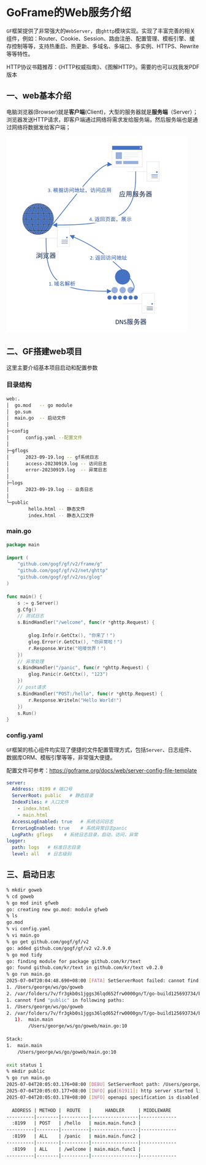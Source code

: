 # GoFrame的Web服务介绍

`GF`框架提供了非常强大的`WebServer`，由`ghttp`模块实现。实现了丰富完善的相关组件，例如：Router、Cookie、Session、路由注册、配置管理、模板引擎、缓存控制等等，支持热重启、热更新、多域名、多端口、多实例、HTTPS、Rewrite等等特性。

HTTP协议书籍推荐：《HTTP权威指南》、《图解HTTP》。需要的也可以找我发PDF版本

## 一、web基本介绍

电脑浏览器(Browser)就是**客户端**(Client)，大型的服务器就是**服务端**（Server）；浏览器发送HTTP请求，即客户端通过网络将需求发给服务端，然后服务端也是通过网络将数据发给客户端；

<img src="03.goframe的WEB服务介绍.assets/image-20200319225300542.png" alt="image-20200319225300542" style="zoom:50%;" />

## 二、GF搭建web项目

这里主要介绍基本项目启动和配置参数

### 目录结构

```bash
web:.
│  go.mod   -- go module
│  go.sum
│  main.go  -- 启动文件
│
├─config
│      config.yaml --配置文件
│
├─gflogs
│      2023-09-19.log -- gf系统日志
│      access-20230919.log -- 访问日志
│      error-20230919.log  -- 异常日志
│
├─logs
│      2023-09-19.log -- 业务日志
│
└─public
        hello.html -- 静态文件
        index.html -- 静态入口文件
```

### main.go

```go
package main

import (
	"github.com/gogf/gf/v2/frame/g"
	"github.com/gogf/gf/v2/net/ghttp"
	"github.com/gogf/gf/v2/os/glog"
)

func main() {
	s := g.Server()
	g.Cfg()
	// 测试日志
	s.BindHandler("/welcome", func(r *ghttp.Request) {

		glog.Info(r.GetCtx(), "你来了！")
		glog.Error(r.GetCtx(), "你异常啦！")
		r.Response.Write("哈喽世界！")
	})
	// 异常处理
	s.BindHandler("/panic", func(r *ghttp.Request) {
		glog.Panic(r.GetCtx(), "123")
	})
	// post请求
	s.BindHandler("POST:/hello", func(r *ghttp.Request) {
		r.Response.Writeln("Hello World!")
	})
	s.Run()
}
```

### config.yaml

`GF`框架的核心组件均实现了便捷的文件配置管理方式，包括`Server`、日志组件、数据库ORM、模板引擎等等，非常强大便捷。

配置文件可参考：https://goframe.org/docs/web/server-config-file-template

```yaml
server:
  Address: :8199 # 端口号
  ServerRoot: public   # 静态目录
  IndexFiles: # 入口文件
    - index.html
    - main.html
  AccessLogEnabled: true   # 系统访问日志
  ErrorLogEnabled: true    # 系统异常日志panic
  LogPath: gflogs    # 系统日志目录，启动，访问，异常
logger:
  path: logs   # 标准日志目录
  level: all   # 日志级别
```

## 三、启动日志

```bash
% mkdir goweb
% cd goweb 
% go mod init gfweb 
go: creating new go.mod: module gfweb
% ls
go.mod
% vi config.yaml
% vi main.go
% go get github.com/gogf/gf/v2
go: added github.com/gogf/gf/v2 v2.9.0
% go mod tidy
go: finding module for package github.com/kr/text
go: found github.com/kr/text in github.com/kr/text v0.2.0
% go run main.go 
2025-07-04T20:04:48.690+08:00 [FATA] SetServerRoot failed: cannot find "public" in following paths:
1. /Users/george/ws/go/goweb
2. /var/folders/7v/fr3gkb0s1jggs36lqd652frw0000gn/T/go-build125693734/b001/exe
1. cannot find "public" in following paths:
1. /Users/george/ws/go/goweb
2. /var/folders/7v/fr3gkb0s1jggs36lqd652frw0000gn/T/go-build125693734/b001/exe
   1).  main.main
        /Users/george/ws/go/goweb/main.go:10
 
Stack:
1.  main.main
    /Users/george/ws/go/goweb/main.go:10

exit status 1
% mkdir public
% go run main.go
2025-07-04T20:05:03.176+08:00 [DEBU] SetServerRoot path: /Users/george/ws/go/goweb/public
2025-07-04T20:05:03.177+08:00 [INFO] pid[61911]: http server started listening on [:8199]
2025-07-04T20:05:03.178+08:00 [INFO] openapi specification is disabled

  ADDRESS | METHOD |  ROUTE   |     HANDLER     | MIDDLEWARE  
----------|--------|----------|-----------------|-------------
  :8199   | POST   | /hello   | main.main.func3 |             
----------|--------|----------|-----------------|-------------
  :8199   | ALL    | /panic   | main.main.func2 |             
----------|--------|----------|-----------------|-------------
  :8199   | ALL    | /welcome | main.main.func1 |             
----------|--------|----------|-----------------|-------------

```

